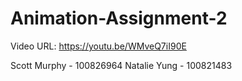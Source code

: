 # Animation-Assignment-2

Video URL: https://youtu.be/WMveQ7iI90E

Scott Murphy - 100826964
Natalie Yung - 100821483